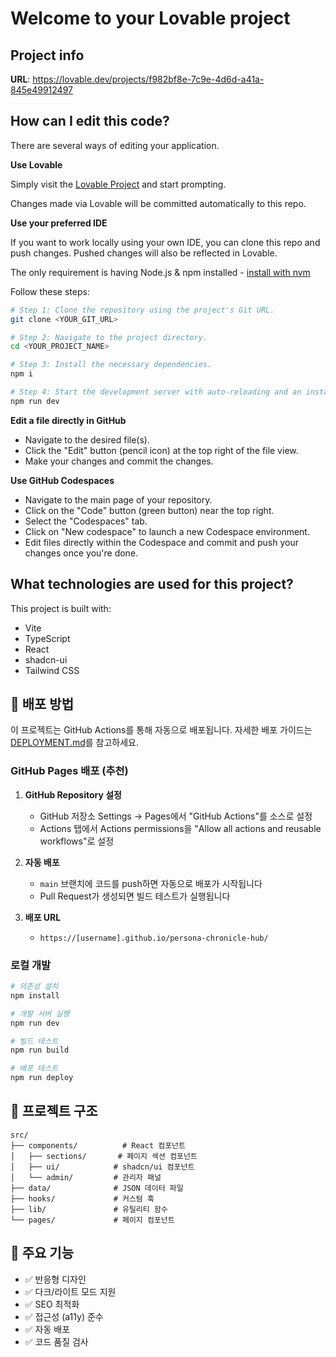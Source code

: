 # Welcome to your Lovable project

## Project info

**URL**: https://lovable.dev/projects/f982bf8e-7c9e-4d6d-a41a-845e49912497

## How can I edit this code?

There are several ways of editing your application.

**Use Lovable**

Simply visit the [Lovable Project](https://lovable.dev/projects/f982bf8e-7c9e-4d6d-a41a-845e49912497) and start prompting.

Changes made via Lovable will be committed automatically to this repo.

**Use your preferred IDE**

If you want to work locally using your own IDE, you can clone this repo and push changes. Pushed changes will also be reflected in Lovable.

The only requirement is having Node.js & npm installed - [install with nvm](https://github.com/nvm-sh/nvm#installing-and-updating)

Follow these steps:

```sh
# Step 1: Clone the repository using the project's Git URL.
git clone <YOUR_GIT_URL>

# Step 2: Navigate to the project directory.
cd <YOUR_PROJECT_NAME>

# Step 3: Install the necessary dependencies.
npm i

# Step 4: Start the development server with auto-reloading and an instant preview.
npm run dev
```

**Edit a file directly in GitHub**

- Navigate to the desired file(s).
- Click the "Edit" button (pencil icon) at the top right of the file view.
- Make your changes and commit the changes.

**Use GitHub Codespaces**

- Navigate to the main page of your repository.
- Click on the "Code" button (green button) near the top right.
- Select the "Codespaces" tab.
- Click on "New codespace" to launch a new Codespace environment.
- Edit files directly within the Codespace and commit and push your changes once you're done.

## What technologies are used for this project?

This project is built with:

- Vite
- TypeScript
- React
- shadcn-ui
- Tailwind CSS

## 🚀 배포 방법

이 프로젝트는 GitHub Actions를 통해 자동으로 배포됩니다. 자세한 배포 가이드는 [DEPLOYMENT.md](./DEPLOYMENT.md)를 참고하세요.

### GitHub Pages 배포 (추천)

1. **GitHub Repository 설정**
   - GitHub 저장소 Settings → Pages에서 "GitHub Actions"를 소스로 설정
   - Actions 탭에서 Actions permissions을 "Allow all actions and reusable workflows"로 설정

2. **자동 배포**
   - `main` 브랜치에 코드를 push하면 자동으로 배포가 시작됩니다
   - Pull Request가 생성되면 빌드 테스트가 실행됩니다

3. **배포 URL**
   - `https://[username].github.io/persona-chronicle-hub/`

### 로컬 개발

```bash
# 의존성 설치
npm install

# 개발 서버 실행
npm run dev

# 빌드 테스트
npm run build

# 배포 테스트
npm run deploy
```

## 📁 프로젝트 구조

```
src/
├── components/          # React 컴포넌트
│   ├── sections/       # 페이지 섹션 컴포넌트
│   ├── ui/            # shadcn/ui 컴포넌트
│   └── admin/         # 관리자 패널
├── data/              # JSON 데이터 파일
├── hooks/             # 커스텀 훅
├── lib/               # 유틸리티 함수
└── pages/             # 페이지 컴포넌트
```

## 🔧 주요 기능

- ✅ 반응형 디자인
- ✅ 다크/라이트 모드 지원
- ✅ SEO 최적화
- ✅ 접근성 (a11y) 준수
- ✅ 자동 배포
- ✅ 코드 품질 검사

